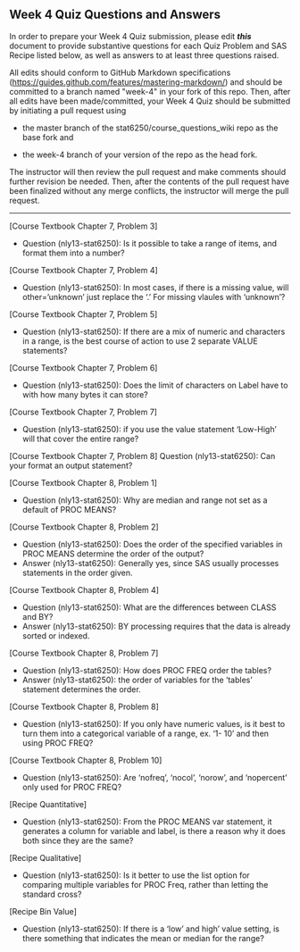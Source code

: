 ## Week 4 Quiz Questions and Answers

In order to prepare your Week 4 Quiz submission, please edit ***this*** document to provide substantive questions for each Quiz Problem and SAS Recipe listed below, as well as answers to at least three questions raised.

All edits should conform to GitHub Markdown specifications (https://guides.github.com/features/mastering-markdown/) and should be committed to a branch named "week-4" in your fork of this repo. Then, after all edits have been made/committed, your Week 4 Quiz should be submitted by initiating a pull request using

- the master branch of the stat6250/course_questions_wiki repo as the base fork and

- the week-4 branch of your version of the repo as the head fork.

The instructor will then review the pull request and make comments should further revision be needed. Then, after the contents of the pull request have been finalized without any merge conflicts, the instructor will merge the pull request.

********************************************************************************



[Course Textbook Chapter 7, Problem 3]
- Question (nly13-stat6250): Is it possible to take a range of items, and format them into a number?


[Course Textbook Chapter 7, Problem 4]
- Question (nly13-stat6250): In most cases, if there is a missing value, will other=’unknown’ just replace the ‘.’ For missing vlaules with ‘unknown’?


[Course Textbook Chapter 7, Problem 5]
- Question (nly13-stat6250):  If there are a mix of numeric and characters in a range, is the best course of action to use 2 separate VALUE statements?


[Course Textbook Chapter 7, Problem 6]
- Question (nly13-stat6250): Does the limit of characters on Label have to with how many bytes it can store?


[Course Textbook Chapter 7, Problem 7]
- Question (nly13-stat6250): if you use the value statement ‘Low-High’ will that cover the entire range?


[Course Textbook Chapter 7, Problem 8]
Question (nly13-stat6250): Can your format an output statement?


[Course Textbook Chapter 8, Problem 1]
- Question (nly13-stat6250): Why are median and range not set as a default of PROC MEANS?


[Course Textbook Chapter 8, Problem 2]
- Question (nly13-stat6250): Does the order of the specified variables in PROC MEANS determine the order of the output?
- Answer (nly13-stat6250): Generally yes, since SAS usually processes statements in the order given.

[Course Textbook Chapter 8, Problem 4]
- Question (nly13-stat6250): What are the differences between CLASS and BY?
- Answer (nly13-stat6250): BY processing requires that the data is already sorted or indexed.

[Course Textbook Chapter 8, Problem 7]
- Question (nly13-stat6250): How does PROC FREQ order the tables?
- Answer (nly13-stat6250): the order of variables for the ‘tables’ statement determines the order.

[Course Textbook Chapter 8, Problem 8]
- Question (nly13-stat6250): If you only have numeric values, is it best to turn them into a categorical variable of a range, ex. ‘1- 10’ and then using PROC FREQ?


[Course Textbook Chapter 8, Problem 10]
- Question (nly13-stat6250): Are ‘nofreq’, ‘nocol’, ‘norow’, and ‘nopercent’ only used for PROC FREQ?


[Recipe Quantitative]
- Question (nly13-stat6250): From the PROC MEANS var statement, it generates a column for variable and label, is there a reason why it
does both since they are the same?


[Recipe Qualitative]
- Question (nly13-stat6250): Is it better to use the list option for comparing multiple variables for PROC Freq, rather than letting the standard cross?


[Recipe Bin Value]
- Question (nly13-stat6250): If there is a ‘low’ and high’ value setting, is there something that indicates the mean or median for the range?
